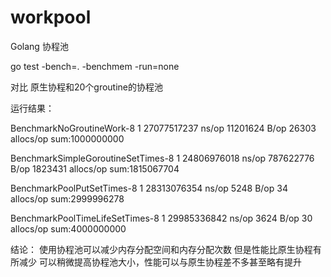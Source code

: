 # workpool
Golang 协程池

go test -bench=. -benchmem -run=none

对比 原生协程和20个groutine的协程池

运行结果：

BenchmarkNoGroutineWork-8                      1        27077517237 ns/op       11201624 B/op      26303 allocs/op sum:1000000000

BenchmarkSimpleGoroutineSetTimes-8             1        24806976018 ns/op       787622776 B/op   1823431 allocs/op sum:1815067704

BenchmarkPoolPutSetTimes-8                     1        28313076354 ns/op           5248 B/op         34 allocs/op sum:2999996278

BenchmarkPoolTimeLifeSetTimes-8                1        29985336842 ns/op           3624 B/op         30 allocs/op sum:4000000000


结论：
使用协程池可以减少内存分配空间和内存分配次数
但是性能比原生协程有所减少
可以稍微提高协程池大小，性能可以与原生协程差不多甚至略有提升
